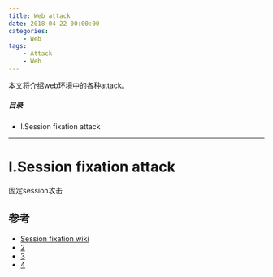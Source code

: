 ```yaml
---
title: Web attack
date: 2018-04-22 00:00:00
categories:
    - Web
tags:
    - Attack
    - Web
---
```


本文将介绍web环境中的各种attack。

<!-- more -->

##### 目录
+ I.Session fixation attack

---

# I.Session fixation attack

固定session攻击


## 参考

- [Session fixation wiki](https://en.wikipedia.org/wiki/Session_fixation)
- [2](https://blog.csdn.net/kouwoo/article/details/41942373)
- [3](https://blog.csdn.net/wauit/article/details/47402125)
- [4](https://blog.csdn.net/zxae86/article/details/50380997)